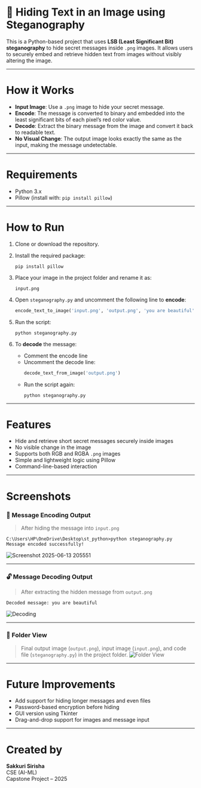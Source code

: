 
# 🔐 Hiding Text in an Image using Steganography

This is a Python-based project that uses **LSB (Least Significant Bit) steganography** to hide secret messages inside `.png` images. It allows users to securely embed and retrieve hidden text from images without visibly altering the image.

---

# How it Works

- **Input Image**: Use a `.png` image to hide your secret message.
- **Encode**: The message is converted to binary and embedded into the least significant bits of each pixel’s red color value.
- **Decode**: Extract the binary message from the image and convert it back to readable text.
- **No Visual Change**: The output image looks exactly the same as the input, making the message undetectable.

---

# Requirements

- Python 3.x  
- Pillow (install with: `pip install pillow`)

---

# How to Run

1. Clone or download the repository.

2. Install the required package:
   ```
   pip install pillow
   ```

3. Place your image in the project folder and rename it as:
   ```
   input.png
   ```

4. Open `steganography.py` and uncomment the following line to **encode**:
   ```python
   encode_text_to_image('input.png', 'output.png', 'you are beautiful')
   ```

5. Run the script:
   ```
   python steganography.py
   ```

6. To **decode** the message:
   - Comment the encode line
   - Uncomment the decode line:
     ```python
     decode_text_from_image('output.png')
     ```
   - Run the script again:
     ```
     python steganography.py
     ```

---

# Features

- Hide and retrieve short secret messages securely inside images
- No visible change in the image
- Supports both RGB and RGBA `.png` images
- Simple and lightweight logic using Pillow
- Command-line-based interaction

---

# Screenshots

### 🔐 Message Encoding Output
> After hiding the message into `input.png`
```
C:\Users\HP\OneDrive\Desktop\st_python>python steganography.py  
Message encoded successfully!
```
![Screenshot 2025-06-13 205551](https://github.com/user-attachments/assets/e421894c-cc87-4091-be3c-139f74e0d9f1)


---

### 🔓 Message Decoding Output
> After extracting the hidden message from `output.png`
```
Decoded message: you are beautiful
```
![Decoding](screenshots/decode_success.png)

---

### 📁 Folder View
> Final output image (`output.png`), input image (`input.png`), and code file (`steganography.py`) in the project folder.
![Folder View](screenshots/folder_view.png)

---

# Future Improvements

- Add support for hiding longer messages and even files
- Password-based encryption before hiding
- GUI version using Tkinter
- Drag-and-drop support for images and message input

---

# Created by

**Sakkuri Sirisha**  
CSE (AI-ML)  
Capstone Project – 2025
